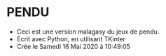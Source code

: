 # PENDU

* Ceci est une version malagasy du jeux de pendu.
* Ecrit avec Python, en utilisant TKinter
* Crée le Samedi 16 Mai 2020 à 10:49:05
